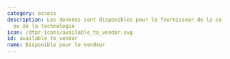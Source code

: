 ```yaml
---
category: access
description: Les données sont disponibles pour le fournisseur de la collecte de données
  ou de la technologie
icon: /dtpr-icons/available_to_vendor.svg
id: available_to_vendor
name: Disponible pour le vendeur
---
```

